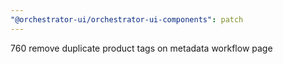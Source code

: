 ```yaml
---
"@orchestrator-ui/orchestrator-ui-components": patch
---
```


760 remove duplicate product tags on metadata workflow page
